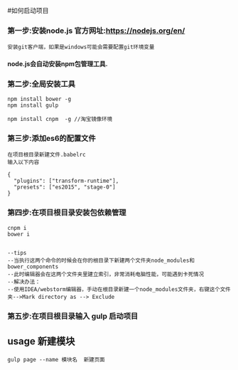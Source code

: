 #如何启动项目

### 第一步:安装node.js  官方网址:https://nodejs.org/en/  
    安装git客户端，如果是windows可能会需要配置git环境变量

#### node.js会自动安装npm包管理工具.

### 第二步:全局安装工具

    npm install bower -g
    npm install gulp

    npm install cnpm  -g //淘宝镜像环境


### 第三步:添加es6的配置文件
    在项目根目录新建文件.babelrc
    输入以下内容

    {
      "plugins": ["transform-runtime"],
      "presets": ["es2015", "stage-0"]
    }

### 第四步:在项目根目录安装包依赖管理
    cnpm i
    bower i
    
    
    --tips  
    --当执行这两个命令的时候会在你的根目录下新建两个文件夹node_modules和bower_components
    --此时编辑器会在这两个文件夹里建立索引，非常消耗电脑性能，可能遇到卡死情况
    --解决办法：
    --使用IDEA/webstorm编辑器，手动在根目录新建一个node_modules文件夹，右键这个文件夹-->Mark directory as --> Exclude


### 第五步:在项目根目录输入 gulp 启动项目


## usage 新建模块

    gulp page --name 模块名  新建页面

